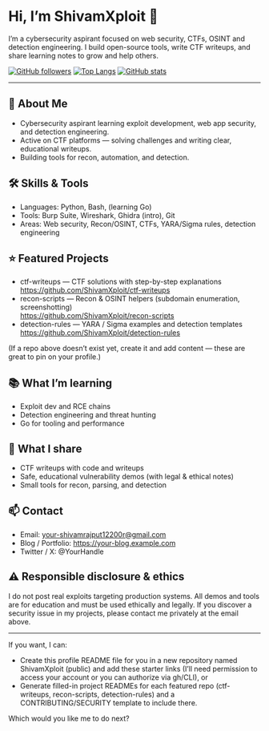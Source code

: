  # Hi, I’m ShivamXploit 👋

I’m a cybersecurity aspirant focused on web security, CTFs, OSINT and detection engineering. I build open-source tools, write CTF writeups, and share learning notes to grow and help others.

[![GitHub followers](https://img.shields.io/github/followers/ShivamXploit?label=Follow&style=social)](https://github.com/ShivamXploit)
[![Top Langs](https://github-readme-stats.vercel.app/api/top-langs/?username=ShivamXploit&layout=compact)](https://github.com/ShivamXploit)
[![GitHub stats](https://github-readme-stats.vercel.app/api?username=ShivamXploit&show_icons=true)](https://github.com/ShivamXploit)

---

## 🔭 About Me
- Cybersecurity aspirant learning exploit development, web app security, and detection engineering.
- Active on CTF platforms — solving challenges and writing clear, educational writeups.
- Building tools for recon, automation, and detection.

## 🛠 Skills & Tools
- Languages: Python, Bash, (learning Go)
- Tools: Burp Suite, Wireshark, Ghidra (intro), Git
- Areas: Web security, Recon/OSINT, CTFs, YARA/Sigma rules, detection engineering

## ⭐ Featured Projects
- ctf-writeups — CTF solutions with step-by-step explanations  
  https://github.com/ShivamXploit/ctf-writeups
- recon-scripts — Recon & OSINT helpers (subdomain enumeration, screenshotting)  
  https://github.com/ShivamXploit/recon-scripts
- detection-rules — YARA / Sigma examples and detection templates  
  https://github.com/ShivamXploit/detection-rules

(If a repo above doesn’t exist yet, create it and add content — these are great to pin on your profile.)

## 📚 What I’m learning
- Exploit dev and RCE chains
- Detection engineering and threat hunting
- Go for tooling and performance

## 📝 What I share
- CTF writeups with code and writeups
- Safe, educational vulnerability demos (with legal & ethical notes)
- Small tools for recon, parsing, and detection

## 📫 Contact
- Email: your-shivamrajput12200r@gmail.com 
- Blog / Portfolio: https://your-blog.example.com
- Twitter / X: @YourHandle

## ⚠️ Responsible disclosure & ethics
I do not post real exploits targeting production systems. All demos and tools are for education and must be used ethically and legally. If you discover a security issue in my projects, please contact me privately at the email above.

---

If you want, I can:
- Create this profile README file for you in a new repository named ShivamXploit (public) and add these starter links (I’ll need permission to access your account or you can authorize via gh/CLI), or
- Generate filled-in project READMEs for each featured repo (ctf-writeups, recon-scripts, detection-rules) and a CONTRIBUTING/SECURITY template to include there.

Which would you like me to do next?

